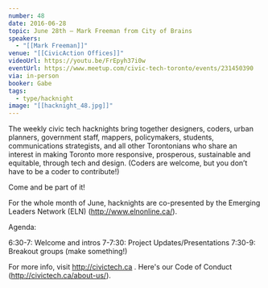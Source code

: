 ```yaml
---
number: 48
date: 2016-06-28
topic: June 28th – Mark Freeman from City of Brains
speakers:
  - "[[Mark Freeman]]"
venue: "[[CivicAction Offices]]"
videoUrl: https://youtu.be/FrEpyh37i0w
eventUrl: https://www.meetup.com/civic-tech-toronto/events/231450390
via: in-person
booker: Gabe
tags:
  - type/hacknight
image: "[[hacknight_48.jpg]]"
---
```


The weekly civic tech hacknights bring together designers, coders, urban planners, government staff, mappers, policymakers, students, communications strategists, and all other Torontonians who share an interest in making Toronto more responsive, prosperous, sustainable and equitable, through tech and design. (Coders are welcome, but you don’t have to be a coder to contribute!)

Come and be part of it!

For the whole month of June, hacknights are co-presented by the Emerging Leaders Network (ELN) (http://www.elnonline.ca/).

Agenda:

6:30-7: Welcome and intros
7-7:30: Project Updates/Presentations
7:30-9: Breakout groups (make something!)

For more info, visit http://civictech.ca .
Here's our Code of Conduct (http://civictech.ca/about-us/).